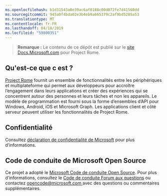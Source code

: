 ```yaml
---
ms.openlocfilehash: b1d31543a0e39ac6af0188c00d072fe7d41560dd
ms.sourcegitcommit: 945a0f4bda02e3b4eb9a665379c2af9bd5285a53
ms.translationtype: MT
ms.contentlocale: fr-FR
ms.lasthandoff: 04/18/2019
ms.locfileid: "59800351"
---
```

> **Remarque :** Le contenu de ce dépôt est publié sur le [site Docs.Microsoft.com](https://docs.microsoft.com/windows/project-rome/) pour Project Rome.

## <a name="what-is-this"></a>Qu'est-ce que c est ?
[Project Rome](https://developer.microsoft.com/windows/project-rome) fournit un ensemble de fonctionnalités entre les périphériques et multiplateforme qui permet aux développeurs pour accroître l’engagement dans leurs applications et créer des expériences qui se concentrent autour des personnes et leurs tâches et non les appareils. Le modèle de programmation est fourni sous la forme d’ensembles d’API pour Windows, Android, iOS et Microsoft Graph. Les applications client et côté serveur peuvent utiliser les fonctionnalités de Project Rome.

## <a name="privacy"></a>Confidentialité
Consultez [déclaration de confidentialité de Microsoft](https://privacy.microsoft.com/en-us/privacystatement/) pour plus d’informations. 

## <a name="microsoft-open-source-code-of-conduct"></a>Code de conduite de Microsoft Open Source
Ce projet a adopté le [Microsoft Code de conduite Open Source](https://opensource.microsoft.com/codeofconduct/).
Pour plus d’informations, consultez le [Code de conduite Forum aux questions](https://opensource.microsoft.com/codeofconduct/faq/) ou contactez [ opencode@microsoft.com ](mailto:opencode@microsoft.com) avec des questions ou commentaires supplémentaires.
